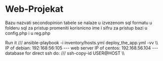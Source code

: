 # Web-Projekat
Bazu nazvati secondopinion
tabele se nalaze u izvezenom sql formatu u folderu sql
za pristup promeniti korisnicno ime i sifru za pristup bazi u config.php i u reg.php

Run it /// ansible-playbook -i inventory/hosts.yml deploy_the_app.yml -vv \\\ 
IP of debian: 192:168:56:105  --- web server
IP of centos: 192.168.56.104  --- database
for direct ssh do: /// ssh-copy-id USER@HOST \\\
